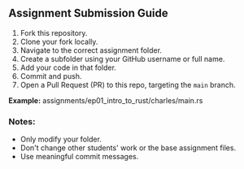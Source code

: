## Assignment Submission Guide

1. Fork this repository.
2. Clone your fork locally.
3. Navigate to the correct assignment folder.
4. Create a subfolder using your GitHub username or full name.
5. Add your code in that folder.
6. Commit and push.
7. Open a Pull Request (PR) to this repo, targeting the `main` branch.

**Example:**
assignments/ep01_intro_to_rust/charles/main.rs


### Notes:
- Only modify your folder.
- Don't change other students' work or the base assignment files.
- Use meaningful commit messages.

